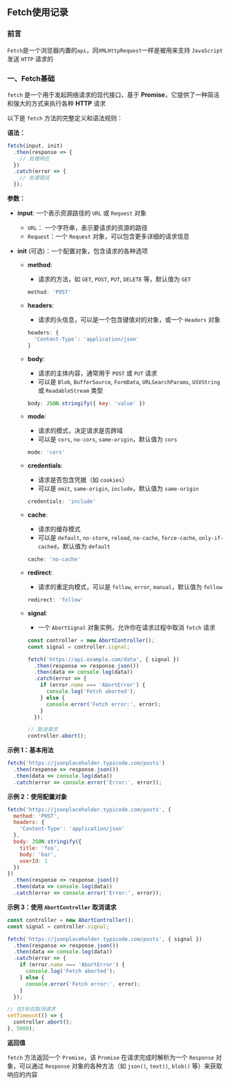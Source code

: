 ## Fetch使用记录

### 前言

`Fetch`是一个浏览器内置的`api`，同`XMLHttpRequest`一样是被用来支持 `JavaScript` 发送 `HTTP` 请求的

### 一、Fetch基础

`fetch` 是一个用于发起网络请求的现代接口，基于 **Promise**，它提供了一种简洁和强大的方式来执行各种 **HTTP** 请求

以下是 `fetch` 方法的完整定义和语法规则：

**语法：**

```javascript
fetch(input, init)
  .then(response => {
    // 处理响应
  })
  .catch(error => {
    // 处理错误
  });
```

**参数：**

- **input**: 一个表示资源路径的 `URL` 或 `Request` 对象
  
  - `URL`： 一个字符串，表示要请求的资源的路径
  - `Request`：一个 `Request` 对象，可以包含更多详细的请求信息

- **init** (可选)：一个配置对象，包含请求的各种选项
  
  - **method**: 
  
     - 请求的方法，如 `GET`, `POST`, `PUT`, `DELETE` 等，默认值为 `GET`
     ```javascript
     method: 'POST'
     ```
  
  
  - **headers**: 
  
     - 请求的头信息，可以是一个包含键值对的对象，或一个 `Headers` 对象
     ```javascript
     headers: {
       'Content-Type': 'application/json'
     }
     ```
  
  
  - **body**: 
  
     - 请求的主体内容，通常用于 `POST` 或 `PUT` 请求
     - 可以是 `Blob`, `BufferSource`, `FormData`, `URLSearchParams`, `USVString` 或 `ReadableStream` 类型
     ```javascript
     body: JSON.stringify({ key: 'value' })
     ```
  
  
  - **mode**: 
  
     - 请求的模式，决定请求是否跨域
     - 可以是 `cors`, `no-cors`, `same-origin`，默认值为 `cors`
     ```javascript
     mode: 'cors'
     ```
  
  
  - **credentials**: 
  
     - 请求是否包含凭据（如 `cookies`）
     - 可以是 `omit`, `same-origin`, `include`，默认值为 `same-origin`
     ```javascript
     credentials: 'include'
     ```
  
  
  - **cache**: 
  
     - 请求的缓存模式
     - 可以是 `default`, `no-store`, `reload`, `no-cache`, `force-cache`, `only-if-cached`，默认值为 `default`
     ```javascript
     cache: 'no-cache'
     ```
  
  
  - **redirect**: 
  
     - 请求的重定向模式，可以是 `follow`, `error`, `manual`，默认值为 `follow`
     ```javascript
     redirect: 'follow'
     ```
  
  
  - **signal**: 
  
    - 一个 `AbortSignal` 对象实例，允许你在请求过程中取消 `fetch` 请求
  
    ```JavaScript
    const controller = new AbortController();
    const signal = controller.signal;
    
    fetch('https://api.example.com/data', { signal })
      .then(response => response.json())
      .then(data => console.log(data))
      .catch(error => {
        if (error.name === 'AbortError') {
          console.log('Fetch aborted');
        } else {
          console.error('Fetch error:', error);
        }
      });
    
    // 取消请求
    controller.abort();
    ```

**示例 1：基本用法**

```javascript
fetch('https://jsonplaceholder.typicode.com/posts')
  .then(response => response.json())
  .then(data => console.log(data))
  .catch(error => console.error('Error:', error));
```

**示例 2：使用配置对象**

```javascript
fetch('https://jsonplaceholder.typicode.com/posts', {
  method: 'POST',
  headers: {
    'Content-Type': 'application/json'
  },
  body: JSON.stringify({
    title: 'foo',
    body: 'bar',
    userId: 1
  })
})
  .then(response => response.json())
  .then(data => console.log(data))
  .catch(error => console.error('Error:', error));
```

**示例 3：使用 `AbortController` 取消请求**

```javascript
const controller = new AbortController();
const signal = controller.signal;

fetch('https://jsonplaceholder.typicode.com/posts', { signal })
  .then(response => response.json())
  .then(data => console.log(data))
  .catch(error => {
    if (error.name === 'AbortError') {
      console.log('Fetch aborted');
    } else {
      console.error('Fetch error:', error);
    }
  });

// 在5秒后取消请求
setTimeout(() => {
  controller.abort();
}, 5000);
```

**返回值**

`fetch` 方法返回一个 `Promise`，该 `Promise` 在请求完成时解析为一个 `Response` 对象，可以通过 `Response` 对象的各种方法（如 `json()`, `text()`, `blob()` 等）来获取响应的内容
